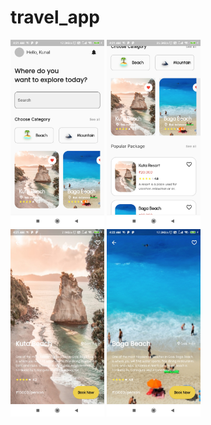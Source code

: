 # travel_app

<!-- A new Flutter project. -->

<!-- ## Getting Started -->

 <img src="assets/screenshort/screenshot1.jpg" width="150" height="300">
 <img src="assets/screenshort/screenshot2.jpg" width="150" height="300">
</br>

 <img src="assets/screenshort/screenshot3.jpg" width="150" height="300">
 <img src="assets/screenshort/screenshot4.jpg" width="150" height="300">

<!-- ![Alt text](assets/images/image_1651.png?raw=true "Optional Title") -->
<!-- 
This project is a starting point for a Flutter application.

A few resources to get you started if this is your first Flutter project:

- [Lab: Write your first Flutter app](https://docs.flutter.dev/get-started/codelab)
- [Cookbook: Useful Flutter samples](https://docs.flutter.dev/cookbook)

For help getting started with Flutter development, view the
[online documentation](https://docs.flutter.dev/), which offers tutorials,
samples, guidance on mobile development, and a full API reference.
 -->
